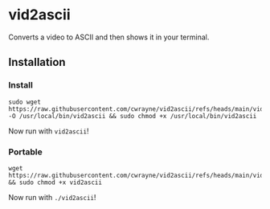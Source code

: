 # vid2ascii
Converts a video to ASCII and then shows it in your terminal.
## Installation
### Install
```
sudo wget https://raw.githubusercontent.com/cwrayne/vid2ascii/refs/heads/main/vid2ascii -O /usr/local/bin/vid2ascii && sudo chmod +x /usr/local/bin/vid2ascii
```
Now run with `vid2ascii`!
### Portable
```
wget https://raw.githubusercontent.com/cwrayne/vid2ascii/refs/heads/main/vid2ascii && sudo chmod +x vid2ascii
```
Now run with `./vid2ascii`!

